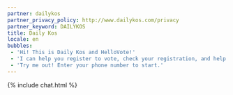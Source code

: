 ```yaml
---
partner: dailykos
partner_privacy_policy: http://www.dailykos.com/privacy
partner_keyword: DAILYKOS
title: Daily Kos
locale: en
bubbles:
 - 'Hi! This is Daily Kos and HelloVote!'
 - 'I can help you register to vote, check your registration, and help your friends register'
 - 'Try me out! Enter your phone number to start.'
---
```

{% include chat.html %}




